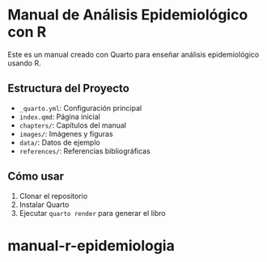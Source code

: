 # Manual de Análisis Epidemiológico con R

Este es un manual creado con Quarto para enseñar análisis epidemiológico usando R.

## Estructura del Proyecto

- `_quarto.yml`: Configuración principal
- `index.qmd`: Página inicial
- `chapters/`: Capítulos del manual
- `images/`: Imágenes y figuras
- `data/`: Datos de ejemplo
- `references/`: Referencias bibliográficas

## Cómo usar

1. Clonar el repositorio
2. Instalar Quarto
3. Ejecutar `quarto render` para generar el libro
# manual-r-epidemiologia
